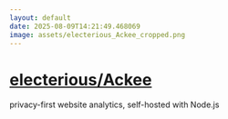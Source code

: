 ```yaml
---
layout: default
date: 2025-08-09T14:21:49.468069
image: assets/electerious_Ackee_cropped.png
---
```


# [electerious/Ackee](https://github.com/electerious/Ackee)

privacy-first website analytics, self-hosted with Node.js
